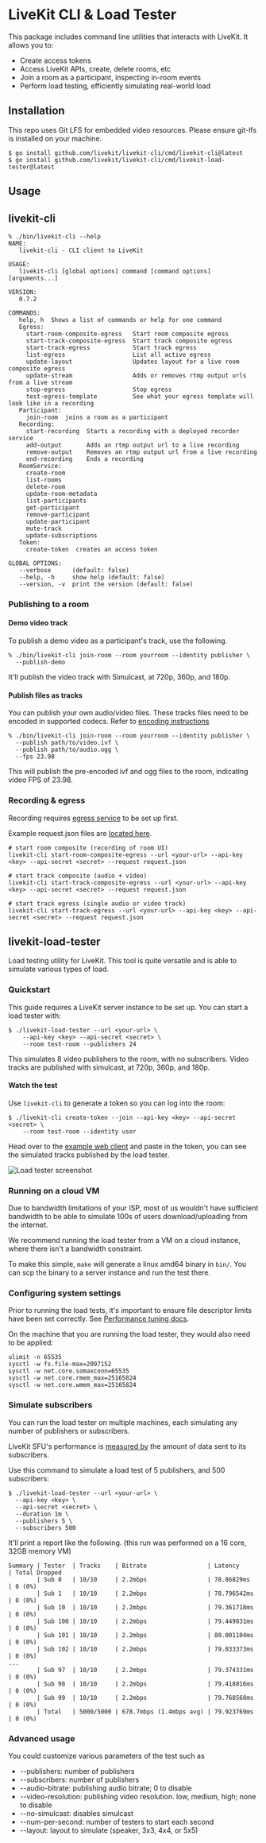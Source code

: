 # LiveKit CLI & Load Tester

This package includes command line utilities that interacts with LiveKit. It allows you to:

- Create access tokens
- Access LiveKit APIs, create, delete rooms, etc
- Join a room as a participant, inspecting in-room events
- Perform load testing, efficiently simulating real-world load

## Installation

This repo uses Git LFS for embedded video resources. Please ensure git-lfs is installed on your machine.

```shell
$ go install github.com/livekit/livekit-cli/cmd/livekit-cli@latest
$ go install github.com/livekit/livekit-cli/cmd/livekit-load-tester@latest
```

## Usage

## livekit-cli

```shell
% ./bin/livekit-cli --help
NAME:
   livekit-cli - CLI client to LiveKit

USAGE:
   livekit-cli [global options] command [command options] [arguments...]

VERSION:
   0.7.2

COMMANDS:
   help, h  Shows a list of commands or help for one command
   Egress:
     start-room-composite-egress   Start room composite egress
     start-track-composite-egress  Start track composite egress
     start-track-egress            Start track egress
     list-egress                   List all active egress
     update-layout                 Updates layout for a live room composite egress
     update-stream                 Adds or removes rtmp output urls from a live stream
     stop-egress                   Stop egress
     test-egress-template          See what your egress template will look like in a recording
   Participant:
     join-room  joins a room as a participant
   Recording:
     start-recording  Starts a recording with a deployed recorder service
     add-output       Adds an rtmp output url to a live recording
     remove-output    Removes an rtmp output url from a live recording
     end-recording    Ends a recording
   RoomService:
     create-room
     list-rooms
     delete-room
     update-room-metadata
     list-participants
     get-participant
     remove-participant
     update-participant
     mute-track
     update-subscriptions
   Token:
     create-token  creates an access token

GLOBAL OPTIONS:
   --verbose      (default: false)
   --help, -h     show help (default: false)
   --version, -v  print the version (default: false)
```

### Publishing to a room

#### Demo video track 

To publish a demo video as a participant's track, use the following.

```shell
% ./bin/livekit-cli join-room --room yourroom --identity publisher \
  --publish-demo
```

It'll publish the video track with Simulcast, at 720p, 360p, and 180p.

#### Publish files as tracks

You can publish your own audio/video files. These tracks files need to be encoded in supported codecs.
Refer to [encoding instructions](https://github.com/livekit/server-sdk-go/tree/main#publishing-tracks-to-room)

```shell
% ./bin/livekit-cli join-room --room yourroom --identity publisher \
  --publish path/to/video.ivf \
  --publish path/to/audio.ogg \
  --fps 23.98
```

This will publish the pre-encoded ivf and ogg files to the room, indicating video FPS of 23.98. 

### Recording & egress

Recording requires [egress service](https://docs.livekit.io/guides/egress/) to be set up first.

Example request.json files are [located here](https://github.com/livekit/livekit-cli/tree/main/cmd/livekit-cli/examples).

```shell
# start room composite (recording of room UI)
livekit-cli start-room-composite-egress --url <your-url> --api-key <key> --api-secret <secret> --request request.json

# start track composite (audio + video)
livekit-cli start-track-composite-egress --url <your-url> --api-key <key> --api-secret <secret> --request request.json

# start track egress (single audio or video track)
livekit-cli start-track-egress --url <your-url> --api-key <key> --api-secret <secret> --request request.json
```

## livekit-load-tester

Load testing utility for LiveKit. This tool is quite versatile and is able to simulate various types of load.

### Quickstart

This guide requires a LiveKit server instance to be set up. You can start a load tester with:

```shell
$ ./livekit-load-tester --url <your-url> \
    --api-key <key> --api-secret <secret> \
    --room test-room --publishers 24
```

This simulates 8 video publishers to the room, with no subscribers. Video tracks are published with simulcast, at 720p, 360p, and 180p.

#### Watch the test

Use `livekit-cli` to generate a token so you can log into the room:

```shell
$ ./livekit-cli create-token --join --api-key <key> --api-secret <secret> \
    --room test-room --identity user  
```

Head over to the [example web client](https://example.livekit.io) and paste in the token, you can see the simulated tracks published by the load tester.

![Load tester screenshot](misc/load-test-screenshot.jpg?raw=true)

### Running on a cloud VM

Due to bandwidth limitations of your ISP, most of us wouldn't have sufficient bandwidth to be able to simulate 100s of users download/uploading from the internet.

We recommend running the load tester from a VM on a cloud instance, where there isn't a bandwidth constraint.

To make this simple, `make` will generate a linux amd64 binary in `bin/`. You can scp the binary to a server instance and run the test there.

### Configuring system settings

Prior to running the load tests, it's important to ensure file descriptor limits have been set correctly. See [Performance tuning docs](https://docs.livekit.io/deploy/test-monitor#performance-tuning).

On the machine that you are running the load tester, they would also need to be applied:

```shell
ulimit -n 65535
sysctl -w fs.file-max=2097152
sysctl -w net.core.somaxconn=65535
sysctl -w net.core.rmem_max=25165824
sysctl -w net.core.wmem_max=25165824
```

### Simulate subscribers

You can run the load tester on multiple machines, each simulating any number of publishers or subscribers.

LiveKit SFU's performance is [measured by](https://docs.livekit.io/deploy/benchmark#measuring-performance) the amount
of data sent to its subscribers.

Use this command to simulate a load test of 5 publishers, and 500 subscribers:

```shell
$ ./livekit-load-tester --url <your-url> \
  --api-key <key> \
  --api-secret <secret> \
  --duration 1m \
  --publishers 5 \
  --subscribers 500
```

It'll print a report like the following. (this run was performed on a 16 core, 32GB memory VM)

```
Summary | Tester  | Tracks    | Bitrate                 | Latency     | Total Dropped
        | Sub 0   | 10/10     | 2.2mbps                 | 78.86829ms  | 0 (0%)
        | Sub 1   | 10/10     | 2.2mbps                 | 78.796542ms | 0 (0%)
        | Sub 10  | 10/10     | 2.2mbps                 | 79.361718ms | 0 (0%)
        | Sub 100 | 10/10     | 2.2mbps                 | 79.449831ms | 0 (0%)
        | Sub 101 | 10/10     | 2.2mbps                 | 80.001104ms | 0 (0%)
        | Sub 102 | 10/10     | 2.2mbps                 | 79.833373ms | 0 (0%)
...
        | Sub 97  | 10/10     | 2.2mbps                 | 79.374331ms | 0 (0%)
        | Sub 98  | 10/10     | 2.2mbps                 | 79.418816ms | 0 (0%)
        | Sub 99  | 10/10     | 2.2mbps                 | 79.768568ms | 0 (0%)
        | Total   | 5000/5000 | 678.7mbps (1.4mbps avg) | 79.923769ms | 0 (0%)
```

### Advanced usage

You could customize various parameters of the test such as

* --publishers: number of publishers
* --subscribers: number of publishers
* --audio-bitrate: publishing audio bitrate; 0 to disable
* --video-resolution: publishing video resolution. low, medium, high; none to disable
* --no-simulcast: disables simulcast
* --num-per-second: number of testers to start each second
* --layout: layout to simulate (speaker, 3x3, 4x4, or 5x5)

